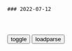 ```tip
### 2022-07-12
```

<table id="tbc" style="white-space:pre-wrap">
</table>
<button onclick="toggleb()">toggle</button>
<button onclick="loadparse()">loadparse</button>
<br>
<!-- 🌸<br>🍅-　-🍑<hr>🍀 -->
<pre>
<textarea rows="30" cols="100" style="display: none" id="tar">

手机也能使用Windows系统，只需一个网站就够了！
https://baijiahao.baidu.com/s?id=1735059338275293429&wfr=spider&for=pc

daedalOS
https://dustinbrett.com/

<font size="1" style="color:#DCDCDC">2022-07-12</font>

搜罗万象导航 - 黑科技网址导航
https://www.slwxdh.com/

<font size="1" style="color:#DCDCDC">2022-07-12</font>

下歌吧_音乐免费下载_音乐在线试听_无损音乐下载
http://music.y444.cn/?ref=www.slwxdh.com#/

<font size="1" style="color:#DCDCDC">2022-07-12</font>

AirPortal 空投快传
https://airportal.cn/?ref=www.slwxdh.com

<font size="1" style="color:#DCDCDC">2022-07-12</font>

老手机别卖别扔！也许它还能安装Windows 11系统哦！
https://baijiahao.baidu.com/s?id=1722546520562970437&wfr=spider&for=pc

Renegade Project

<font size="1" style="color:#DCDCDC">2022-07-12</font>

刷了Win11的Surface Duo获重要突破
https://mbd.baidu.com/newspage/data/landingsuper?context=%7B%22nid%22%3A%22news_9785982327102426389%22%7D&n_type=-1&p_from=-1

https://github.com/WOA-Project/SurfaceDuo-Drivers/releases/tag/2207.32

<font size="1" style="color:#DCDCDC">2022-07-12</font>

安倍遇刺之后，《铁血的孤儿》第二季评分暴涨，网友：错怪你了
https://mbd.baidu.com/newspage/data/landingsuper?context=%7B%22nid%22%3A%22news_8630107254935875601%22%7D&n_type=1&p_from=4

<font size="1" style="color:#DCDCDC">2022-07-12</font>

娘化《变形金刚》系列手办推新品 威震天化身美少女
https://mbd.baidu.com/newspage/data/landingsuper?context=%7B%22nid%22%3A%22news_9083189161802804490%22%7D&n_type=1&p_from=4

http://pics2.baidu.com/feed/0b55b319ebc4b74554706ae592fabf1d8b821569.png?token=ace8731283c298a19a301d06ba4da322.jpg
http://pics0.baidu.com/feed/7e3e6709c93d70cf5260c4dda2da700abba12b5c.jpeg?token=c928f20b715dc4e02b630c7938fdb237.jpg
http://pics5.baidu.com/feed/d8f9d72a6059252d4553ece76f9da2315ab5b99a.jpeg?token=04cf3c8f971dd5dccebfdfd008a4dc08.jpg

https://pics2.baidu.com/feed/0b55b319ebc4b74554706ae592fabf1d8b821569.png?token=ace8731283c298a19a301d06ba4da322.jpg
https://pics0.baidu.com/feed/7e3e6709c93d70cf5260c4dda2da700abba12b5c.jpeg?token=c928f20b715dc4e02b630c7938fdb237.jpg
https://pics5.baidu.com/feed/d8f9d72a6059252d4553ece76f9da2315ab5b99a.jpeg?token=04cf3c8f971dd5dccebfdfd008a4dc08.jpg

<font size="1" style="color:#DCDCDC">2022-07-12</font>

94岁米老鼠说再见？未来任何人可使用，迪士尼这次还能力挽狂澜吗？
https://mbd.baidu.com/newspage/data/landingsuper?context=%7B%22nid%22%3A%22news_9687668970975729625%22%7D&n_type=-1&p_from=-1

http://pics7.baidu.com/feed/b3119313b07eca80b84943ef32100fd7a144832c.jpeg?token=c14200258969fc7dd29619c269cc6367.jpg
http://pics7.baidu.com/feed/cc11728b4710b9126c0528ba62ce640993452268.jpeg?token=c9760b0128e001422d6708bfad22488f.jpg

https://pics7.baidu.com/feed/b3119313b07eca80b84943ef32100fd7a144832c.jpeg?token=c14200258969fc7dd29619c269cc6367.jpg
https://pics7.baidu.com/feed/cc11728b4710b9126c0528ba62ce640993452268.jpeg?token=c9760b0128e001422d6708bfad22488f.jpg

<font size="1" style="color:#DCDCDC">2022-07-12</font>

“历史有阳”不得观剧？广东一剧院连夜发文道歉
https://baijiahao.baidu.com/s?id=1738104584783450731

<font size="1" style="color:#DCDCDC">2022-07-12</font>

拉“粑粑”拉到“一滴不剩”，到底是什么体验？
https://mbd.baidu.com/newspage/data/landingsuper?context=%7B%22nid%22%3A%22news_9076225653946441804%22%7D&n_type=-1&p_from=-1

https://pics5.baidu.com/feed/58ee3d6d55fbb2fb9e82fe6068ebbfae4723dc47.jpeg?token=a6e884cc85e3b0a431edd5a87c05e411.jpg
https://pics5.baidu.com/feed/0d338744ebf81a4c7fb689cef88bff53242da658.jpeg?token=31565f3e1ecb9f59017d1a9f9843e810.jpg

<font size="1" style="color:#DCDCDC">2022-07-12</font>

http://pics5.baidu.com/feed/58ee3d6d55fbb2fb9e82fe6068ebbfae4723dc47.jpeg?token=a6e884cc85e3b0a431edd5a87c05e411.jpg
http://pics5.baidu.com/feed/0d338744ebf81a4c7fb689cef88bff53242da658.jpeg?token=31565f3e1ecb9f59017d1a9f9843e810.jpg

这么多年过去了，米家为啥还不能实现离线操作？
https://m.thepaper.cn/baijiahao_18950873

https : //github.com/home-assistant/core

<font size="1" style="color:#DCDCDC">2022-07-12</font>

漫画：古代“妓女”的一生原来如此短暂，她们本不该遭受这些折磨
https://mbd.baidu.com/newspage/data/landingsuper?context=%7B%22nid%22%3A%22news_8915816755907927769%22%7D&n_type=-1&p_from=-1

为了早日攒够赎身钱
她努力地接客
有时候一天接十多铺
衣服都没有完整穿上的时候
https://pic.rmb.bdstatic.com/bjh/news/a0063682d9ecbd9d97932ec1e386cbbe.jpeg

嫖金都进了老鸨的口袋
微薄的月钱还要被老鸨以各种借口克扣
想要靠接客挣的钱赎身
得等到猴年马月
https://pic.rmb.bdstatic.com/bjh/down/a9f870b6302508dc8bcb65b74920d2c9.jpeg

<font size="1" style="color:#DCDCDC">2022-07-12</font>

如果有一个人能代表新本格推理，那他一定是绫辻行人
https://mbd.baidu.com/newspage/data/landingsuper?context=%7B%22nid%22%3A%22news_8374059352107442043%22%7D&n_type=-1&p_from=-1

<font size="1" style="color:#DCDCDC">2022-07-12</font>

一学生违规使用数据库致学校IP被永久封禁
https://mbd.baidu.com/newspage/data/landingsuper?context=%7B%22nid%22%3A%22news_9728300388081844111%22%7D&n_type=-1&p_from=-1

<font size="1" style="color:#DCDCDC">2022-07-11</font>

只因大臣在南巡时上报灾情扫了兴，乾隆做了执z期间最荒唐的决定
https://mbd.baidu.com/newspage/data/videolanding?nid=sv_11249896766365927752&sourceFrom=pc_feedlist

不但有河南夏邑的百x拦路告御状，诉说夏邑灾情严重，河南巡抚图尔炳阿匿灾不报，请皇上为m做主。不仅是普通的百x，当地的士绅也投递状纸，告当地g府赈灾不利。这就使得乾隆大为光火，认为这不是一起普通的上告案件，背后必有人指使。

但要给彭家屏定罪，在技术和律例上都有难度。
乾隆
逼迫彭家屏承认家中藏有逆书，
以文字罪人，这是乾隆惯用的伎俩，可谓是百试不爽。
乾隆再三逼供，
让图尔炳阿严刑审讯，
非要捏造罪名致大臣于死地。
彭家屏一案都是乾隆自导自演，在没有实证的情况下，全凭逼供定罪。

<font size="1" style="color:#DCDCDC">2022-07-11</font>

穆祎璠：对待m斯林，印人d划了一条微妙的底线
https://mbd.baidu.com/newspage/data/landingsuper?context=%7B%22nid%22%3A%22news_8495288862762661843%22%7D&n_type=-1&p_from=-1

莫迪领衔的印度人md上台后，大力推行印度教m族主义意s形态，其z策带有明显的反穆色彩。2022年6月初，印人d发言人努普尔·夏尔玛（Nupur Sharma）公开侮辱y斯兰教先知，引起g内外强烈反应。印人d做出的回应却十分耐人寻味：开除涉事发言人d籍，并声明印度是一个不歧视任何宗教的世俗g家，同时多位印人dg员呼吁教派和谐。

<font size="1" style="color:#DCDCDC">2022-07-11</font>

《Robespierre’s Epitaph》
《我的前半生》是《婚姻欺诈师》
《人生下半场》是《被嫌弃的松子的一生》
过往的人啊，不要为我的死悲伤。
如果我活着，你们谁也活不了。

莱顿瓶是什么？当金属圆球靠近瓶子后，有趣的现象发生了
https://mbd.baidu.com/newspage/data/videolanding?nid=sv_5493639165369065966&sourceFrom=pc_feedlist

莱顿瓶，范德格拉夫起电机

<font size="1" style="color:#DCDCDC">2022-07-11</font>

拜登照提词器读稿念出“引用完毕”提示语，马斯克：谁控制提词器，谁就是真正的总统
https://mbd.baidu.com/newspage/data/landingsuper?context=%7B%22nid%22%3A%22news_9526206199438535902%22%7D&n_type=-1&p_from=-1

<font size="1" style="color:#DCDCDC">2022-07-11</font>

朱棣搜出一道尚未发出的太祖遗诏，看完哭了：我错怪父皇了！
https://mbd.baidu.com/newspage/data/videolanding?nid=sv_5435337661394392270&sourceFrom=pc_feedlist

不光要丢了性命，连同名声都要被新朝庭搞臭到底。这也就是封建统治的本质，不管表面上如何光鲜，实际上内力都是数不清的算计。

<font size="1" style="color:#DCDCDC">2022-07-11</font>

41岁未婚、曾试图制造炸弹……起底“刺客”山上彻也
https://mbd.baidu.com/newspage/data/landingsuper?context=%7B%22nid%22%3A%22news_9321304794409062966%22%7D&n_type=-1&p_from=-1

f人非凡0011
我看过刺杀现场的视频，觉得安倍的死因有三个因素，一是安倍在第一枪没有打中，是有机会躲避的，他却没有卧倒，反而往后看了一眼想继续演讲，结果第二枪直接击穿了安倍晋三的左胸。二是安保人员反应太慢，在凶手第一枪没有击中的情况下没有做出有效的掩护动作，导致二秒之后第二枪直接打穿了安倍的左胸部。三是错误的急救措施，安保倒地之后，急救人员没有查看清楚伤口直接做心肺复苏急救，结果大力按压导致了胸腔大出血，加速了安倍的死亡。

<font size="1" style="color:#DCDCDC">2022-07-11</font>

“日本可能变得更具攻击性”
https://mbd.baidu.com/newspage/data/landingsuper?context=%7B%22nid%22%3A%22news_9654688715917072344%22%7D&n_type=-1&p_from=-1

<font size="1" style="color:#DCDCDC">2022-07-11</font>

</textarea>
</pre>
<!-- 🍀<br>🍑-　-🍅<hr>🌸 -->

```note
```

<link
  rel="stylesheet"
  href="https://cdn.jsdelivr.net/npm/@fancyapps/ui/dist/fancybox.css"
/>
<script src="https://cdn.jsdelivr.net/npm/@fancyapps/ui@4.0/dist/fancybox.umd.js"></script>

<script type="text/javascript">

var __urlRegex = /(\b(https?|ftp|file):\/\/[-A-Z0-9+&@#\/%?=~_|!:,.;]*[-A-Z0-9+&@#\/%=~_|])/ig;
var __imgRegex = /\.(?:jpe?g|gif|png|webp)$/i;

loadparse();

function parseURL($string){

    var exp = __urlRegex;
    return $string.replace(exp,function(match){
            __imgRegex.lastIndex=0;
            if(__imgRegex.test(match)){
                return '<a data-fancybox="gallery" href="' + match.replace("/p=700", "")
                 + '"><img src="' + match.replace("/p=700", "/p=160x200")+'" width="64"></a>';
            }
            else{
                return '<a href="' + match + '" target="_blank">' + match + '</a>';
            }
        }
    );
}

function loadparse() {
  tbc.innerHTML = parseURL(tar.value);
}

function toggleb() {
  var x = document.getElementById("tar");
  if (x.style.display === "none") {
    x.style.display = "";
  } else {
    x.style.display = "none";
  }
}

</script>
